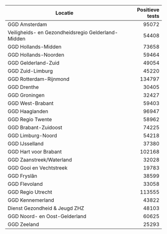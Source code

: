 | Locatie | Positieve tests |
|---------|----------------:|
| GGD Amsterdam                            | 95072 |
| Veiligheids- en Gezondheidsregio Gelderland-Midden | 54408 |
| GGD Hollands-Midden                      | 73658 |
| GGD Hollands-Noorden                     | 59464 |
| GGD Gelderland-Zuid                      | 49054 |
| GGD Zuid-Limburg                         | 45220 |
| GGD Rotterdam-Rijnmond                   | 134797 |
| GGD Drenthe                              | 30405 |
| GGD Groningen                            | 32427 |
| GGD West-Brabant                         | 59403 |
| GGD Haaglanden                           | 96947 |
| GGD Regio Twente                         | 58962 |
| GGD Brabant-Zuidoost                     | 74225 |
| GGD Limburg-Noord                        | 54218 |
| GGD IJsselland                           | 37380 |
| GGD Hart voor Brabant                    | 102168 |
| GGD Zaanstreek/Waterland                 | 32028 |
| GGD Gooi en Vechtstreek                  | 19783 |
| GGD Fryslân                              | 38599 |
| GGD Flevoland                            | 33058 |
| GGD Regio Utrecht                        | 113555 |
| GGD Kennemerland                         | 43822 |
| Dienst Gezondheid & Jeugd ZHZ            | 48103 |
| GGD Noord- en Oost-Gelderland            | 60625 |
| GGD Zeeland                              | 25293 |
